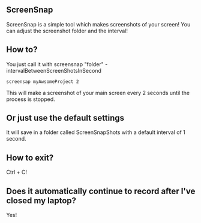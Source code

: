 ## ScreenSnap

ScreenSnap is a simple tool which makes screenshots of your screen!
You can adjust the screenshot folder and the interval!

## How to?

You just call it with screensnap "folder" -intervalBetweenScreenShotsInSecond

```
screensap myAwsomeProject 2
```

This will make a screenshot of your main screen every 2 seconds until the process is stopped.

## Or just use the default settings

It will save in a folder called ScreenSnapShots with a default interval of 1 second.

## How to exit?

Ctrl + C!

## Does it automatically continue to record after I've closed my laptop?

Yes!
